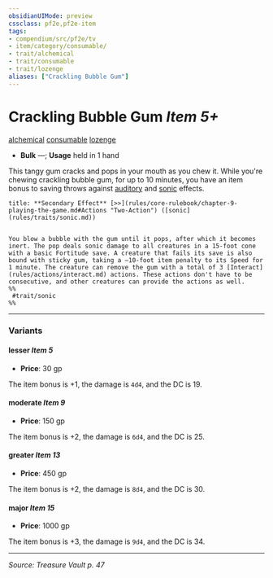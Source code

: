 ```yaml
---
obsidianUIMode: preview
cssclass: pf2e,pf2e-item
tags:
- compendium/src/pf2e/tv
- item/category/consumable/
- trait/alchemical
- trait/consumable
- trait/lozenge
aliases: ["Crackling Bubble Gum"]
---
```

# Crackling Bubble Gum *Item 5+*  
[alchemical](alchemical.md "Alchemical Item Trait")  [consumable](consumable.md "Consumable Item Trait")  [lozenge](lozenge-tv.md "Lozenge Item Trait")  

- **Bulk** —; **Usage** held in 1 hand

This tangy gum cracks and pops in your mouth as you chew it. While you're chewing crackling bubble gum, for up to 10 minutes, you have an item bonus to saving throws against [auditory](auditory.md "Auditory Effect Trait") and [sonic](sonic.md "Sonic Energy & Element Trait") effects.

```ad-embed-ability
title: **Secondary Effect** [>>](rules/core-rulebook/chapter-9-playing-the-game.md#Actions "Two-Action") ([sonic](rules/traits/sonic.md))


You blow a bubble with the gum until it pops, after which it becomes inert. The pop deals sonic damage to all creatures in a 15-foot cone with a basic Fortitude save. A creature that fails its save is also bound with sticky gum, taking a –10-foot item penalty to its Speed for 1 minute. The creature can remove the gum with a total of 3 [Interact](rules/actions/interact.md) actions. These actions don't have to be consecutive, and other creatures can provide the actions as well.  
%%
 #trait/sonic 
%%
```

---

### Variants

#### lesser *Item 5*

- **Price**: 30 gp

The item bonus is +1, the damage is `4d4`, and the DC is 19.

#### moderate *Item 9*

- **Price**: 150 gp

The item bonus is +2, the damage is `6d4`, and the DC is 25.

#### greater *Item 13*

- **Price**: 450 gp

The item bonus is +2, the damage is `8d4`, and the DC is 30.

#### major *Item 15*

- **Price**: 1000 gp

The item bonus is +3, the damage is `9d4`, and the DC is 34.

---
*Source: Treasure Vault p. 47*